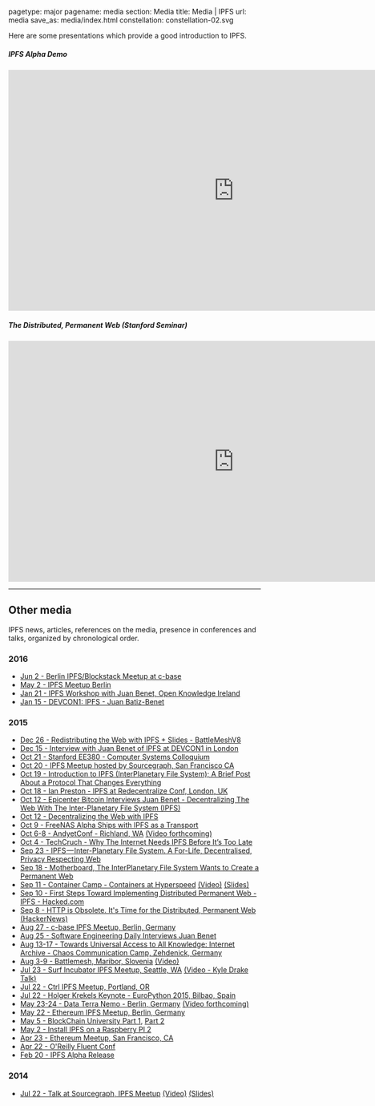 pagetype: major
pagename: media
section: Media
title: Media | IPFS
url: media
save_as: media/index.html
constellation: constellation-02.svg

Here are some presentations which provide a good introduction to IPFS.

##### IPFS Alpha Demo

<iframe class="embed-responsive-item" src="https://www.youtube.com/embed/8CMxDNuuAiQ" width="900" height="481" frameborder="0" webkitallowfullscreen mozallowfullscreen allowfullscreen></iframe>

##### The Distributed, Permanent Web (Stanford Seminar)

<iframe class="embed-responsive-item" src="https://www.youtube.com/embed/HUVmypx9HGI"  width="900" height="481" frameborder="0" webkitallowfullscreen mozallowfullscreen allowfullscreen></iframe>

---

## Other media

IPFS news, articles, references on the media, presence in conferences and talks, organized by chronological order.

### 2016
- [Jun 2 - Berlin IPFS/Blockstack Meetup at c-base](https://www.youtube.com/watch?v=CAfagNmIeOE)
- [May 2 - IPFS Meetup Berlin](https://www.youtube.com/watch?v=UOC_QqtEJtg)
- [Jan 21 - IPFS Workshop with Juan Benet, Open Knowledge Ireland](https://www.youtube.com/watch?v=S65z5NHfUT0)
- [Jan 15 - DEVCON1: IPFS - Juan Batiz-Benet](https://www.youtube.com/watch?v=ewpIi1y_KDc)

### 2015
- [Dec 26 - Redistributing the Web with IPFS + Slides - BattleMeshV8](https://www.youtube.com/watch?v=KGIyneFfiRE)
- [Dec 15 - Interview with Juan Benet of IPFS at DEVCON1 in London](https://www.youtube.com/watch?v=t7VjUKCdfpg)
- [Oct 21 - Stanford EE380 - Computer Systems Colloquium](https://www.youtube.com/watch?v=HUVmypx9HGI)
- [Oct 20 - IPFS Meetup hosted by Sourcegraph, San Francisco CA](http://attending.io/events/ipfs-san-francisco-october-2015)
- [Oct 19 - Introduction to IPFS (InterPlanetary File System); A Brief Post About a Protocol That Changes Everything](https://www.linkedin.com/pulse/introduction-ipfs-interplanetary-file-system-brief-post-john-lilic?trk=hp-feed-article-title-like)
- [Oct 18 - Ian Preston - IPFS at Redecentralize Conf, London, UK](https://www.youtube.com/watch?v=TiCUIh7tNtU)
- [Oct 12 - Epicenter Bitcoin Interviews Juan Benet - Decentralizing The Web With The Inter-Planetary File System (IPFS)](https://epicenterbitcoin.com/podcast/100/)
- [Oct 12 - Decentralizing the Web with IPFS](http://blog.resellerclub.com/decentralizing-the-web-with-ipfs/)
- [Oct 9 - FreeNAS Alpha Ships with IPFS as a Transport](http://www.freenas.org/whats-new/2015/10/announcing-freenas-10-alpha.html)
- [Oct 6-8 - AndyetConf - Richland, WA](http://andyetconf.com) [(Video forthcoming)]()
- [Oct 4 - TechCruch - Why The Internet Needs IPFS Before It’s Too Late](http://techcrunch.com/2015/10/04/why-the-internet-needs-ipfs-before-its-too-late)
- [Sep 23 - IPFS — Inter-Planetary File System. A For-Life, Decentralised, Privacy Respecting Web](https://medium.com/@mvxlr/ipfs-inter-planetary-file-system-65466e4129c6)
- [Sep 18 - Motherboard, The InterPlanetary File System Wants to Create a Permanent Web](http://motherboard.vice.com/read/the-interplanetary-file-system-wants-to-create-a-permanent-web)
- [Sep 11 - Container Camp - Containers at Hyperspeed](https://container.camp) [(Video)](https://www.youtube.com/watch?v=vaIWRyotz4g) [(Slides)](https://speakerdeck.com/jbenet/containers-at-hyperspeed)
- [Sep 10 - First Steps Toward Implementing Distributed Permanent Web - IPFS - Hacked.com](https://hacked.com/first-steps-toward-implementing-distributed-permanent-web-ipfs/)
- [Sep 8 - HTTP is Obsolete. It's Time for the Distributed, Permanent Web](https://blog.neocities.org/its-time-for-the-permanent-web.html) [(HackerNews)](https://news.ycombinator.com/item?id=10187555)
- [Aug 27 - c-base IPFS Meetup, Berlin, Germany](https://github.com/ipfs/community/issues/41)
- [Aug 25 - Software Engineering Daily Interviews Juan Benet](http://softwareengineeringdaily.com/2015/08/25/interplanetary-file-system-ipfs-with-juan-benet/)
- [Aug 13-17 - Towards Universal Access to All Knowledge: Internet Archive - Chaos Communication Camp, Zehdenick, Germany](https://www.youtube.com/watch?v=lKvoVxUQKD0)
- [Aug 3-9 - Battlemesh, Maribor, Slovenia](http://battlemesh.org/) [(Video)](https://www.youtube.com/watch?v=OAkJAPS5yoQ)
- [Jul 23 - Surf Incubator IPFS Meetup, Seattle, WA](http://www.meetup.com/Seattle-IPFS-Meetup/events/224077819/) [(Video - Kyle Drake Talk)](https://vimeo.com/137657331)
- [Jul 22 - Ctrl IPFS Meetup, Portland, OR](http://attending.io/events/ipfs-portland-meetup-the-permanent-distributed-web)
- [Jul 22 - Holger Krekels Keynote - EuroPython 2015, Bilbao, Spain](http://dietzel.me/2015/08/02/EuroPython-2015-Holger-Krekels-Keynote-about-the-interplanetary-filesystem-Wed-22nd-July-2015/)
- [May 23-24 - Data Terra Nemo - Berlin, Germany](http://dtn.is) [(Video forthcoming)]()
- [May 22 - Ethereum IPFS Meetup, Berlin, Germany](https://www.youtube.com/watch?v=QlsBU2moRK4)
- [May 5 - BlockChain University Part 1](https://www.youtube.com/watch?v=JhE_J1-BKJE), [Part 2](https://www.youtube.com/watch?v=999q3_htKPU)
- [May 2 - Install IPFS on a Raspberry PI 2](http://www.siliconian.com/blog/16-bitcoin-blockchain/23-beginner-s-guide-to-installing-ipfs-on-a-raspberry-pi-2)
- [Apr 23 - Ethereum Meetup, San Francisco, CA](https://www.youtube.com/watch?v=h73bd9b5pPA)
- [Apr 22 - O'Reilly Fluent Conf](http://fluentconf.com/javascript-html-2015/public/schedule/speaker/204938)
- [Feb 20 - IPFS Alpha Release](https://www.youtube.com/watch?v=8CMxDNuuAiQ)

### 2014
  - [Jul 22 - Talk at Sourcegraph, IPFS Meetup](https://text.sourcegraph.com/ipfs-the-permanent-web-by-juan-benet-ae9901b338b1) [(Video)](https://www.youtube.com/watch?v=Fa4pckodM9g) [(Slides)](https://speakerdeck.com/jbenet/ipfs-the-permanent-web-at-sourcegraph)
